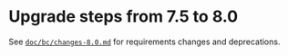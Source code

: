 # Upgrade steps from 7.5 to 8.0

See [`doc/bc/changes-8.0.md`](/doc/bc/changes-8.0.md) for requirements changes and deprecations.
